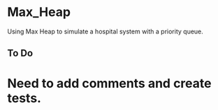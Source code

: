 # Max_Heap
Using Max Heap to simulate a hospital system with a priority queue.

## To Do
# Need to add comments and create tests.
